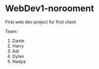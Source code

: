 # WebDev1-norooment
First web dev project for first client

Team:
1. Dante
2. Harry
3. Adi
4. Dylan
5. Nadya
